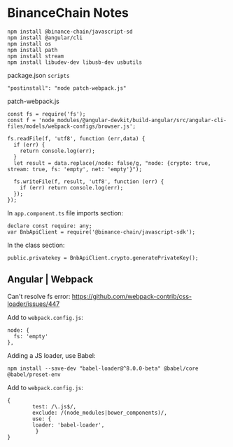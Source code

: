 # BinanceChain Notes

```
npm install @binance-chain/javascript-sd
npm install @angular/cli
npm install os
npm install path
npm install stream
npm install libudev-dev libusb-dev usbutils
```

package.json `scripts`
```
"postinstall": "node patch-webpack.js"
```

patch-webpack.js
```
const fs = require('fs');
const f = 'node_modules/@angular-devkit/build-angular/src/angular-cli-files/models/webpack-configs/browser.js';

fs.readFile(f, 'utf8', function (err,data) {
  if (err) {
    return console.log(err);
  }
  let result = data.replace(/node: false/g, "node: {crypto: true, stream: true, fs: 'empty', net: 'empty'}");

  fs.writeFile(f, result, 'utf8', function (err) {
    if (err) return console.log(err);
  });
});
```



In `app.component.ts` file imports section:
```
declare const require: any;
var BnbApiClient = require('@binance-chain/javascript-sdk');
```

In the class section:
```
public.privatekey = BnbApiClient.crypto.generatePrivateKey();
```


## Angular | Webpack

Can't resolve fs error: https://github.com/webpack-contrib/css-loader/issues/447

Add to `webpack.config.js`:
```
node: {
  fs: 'empty'
},
```

Adding a JS loader, use Babel:
```
npm install --save-dev "babel-loader@^8.0.0-beta" @babel/core @babel/preset-env
```

Add to `webpack.config.js`:
```
{
        test: /\.js$/,
        exclude: /(node_modules|bower_components)/,
        use: {
        loader: 'babel-loader',
         }
}
```
